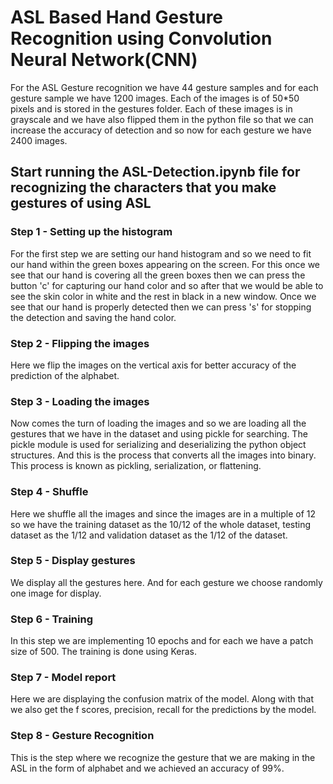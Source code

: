 # ASL Based Hand Gesture Recognition using Convolution Neural Network(CNN)
For the ASL Gesture recognition we have 44 gesture samples and for each gesture sample we have 1200 images. Each of the images is of 50*50 pixels and is stored in the gestures
folder. Each of these images is in grayscale and we have also flipped them in the python file so that we can increase the accuracy of detection and so now for each gesture we 
have 2400 images.

## Start running the ASL-Detection.ipynb file for recognizing the characters that you make gestures of using ASL 

### Step 1 - Setting up the histogram 
For the first step we are setting our hand histogram and so we need to fit our hand within the green boxes appearing on the screen. For this once we see that our hand is covering
all the green boxes then we can press the button 'c' for capturing our hand color and so after that we would be able to see the skin color in white and the rest in black in a new
window. Once we see that our hand is properly detected then we can press 's' for stopping the detection and saving the hand color.

### Step 2 - Flipping the images
Here we flip the images on the vertical axis for better accuracy of the prediction of the alphabet. 

### Step 3 - Loading the images
Now comes the turn of loading the images and so we are loading all the gestures that we have in the dataset and using pickle for searching. The pickle module is used for serializing
and deserializing the python object structures. And this is the process that converts all the images into binary. This process is known as pickling, serialization, or flattening. 

### Step 4 - Shuffle
Here we shuffle all the images and since the images are in a multiple of 12 so we have the training dataset as the 10/12 of the whole dataset, testing dataset as the 1/12 and 
validation dataset as the 1/12 of the dataset. 

### Step 5 - Display gestures
We display all the gestures here. And for each gesture we choose randomly one image for display.

### Step 6 - Training
In this step we are implementing 10 epochs and for each we have a patch size of 500. The training is done using Keras.

### Step 7 - Model report
Here we are displaying the confusion matrix of the model. Along with that we also get the f scores, precision, recall for the predictions by the model. 

### Step 8 - Gesture Recognition
This is the step where we recognize the gesture that we are making in the ASL in the form of alphabet and we achieved an accuracy of 99%. 
